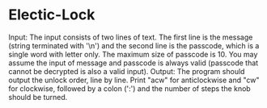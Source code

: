 # Electic-Lock
Input:
The input consists of two lines of text. The first line is the message (string terminated
with '\n') and the second line is the passcode, which is a single word with letter only.
The maximum size of passcode is 10. You may assume the input of message and
passcode is always valid (passcode that cannot be decrypted is also a valid input).
Output:
The program should output the unlock order, line by line. Print "acw" for
anticlockwise and "cw" for clockwise, followed by a colon (':') and the number of steps
the knob should be turned. 

